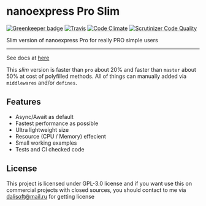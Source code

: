 # nanoexpress Pro Slim

[![Greenkeeper badge](https://badges.greenkeeper.io/nanoexpress/pro-slim.svg)](https://greenkeeper.io/)
[![Travis](https://img.shields.io/travis/nanoexpress/pro-slim.svg)](http://github.com/nanoexpress/pro-slim)
[![Code Climate](https://codeclimate.com/github/nanoexpress/pro-slim/badges/gpa.svg)](https://codeclimate.com/github/nanoexpress/pro-slim)
[![Scrutinizer Code Quality](https://scrutinizer-ci.com/g/nanoexpress/pro-slim/badges/quality-score.png?b=master)](https://scrutinizer-ci.com/g/nanoexpress/pro-slim/?branch=master)

Slim version of nanoexpress Pro for really PRO simple users

---

See docs at [here](https://github.com/nanoexpress/pro-slim/blob/master/docs/index.md)

This _slim_ version is faster than `pro` about 20% and faster than `master` about 50% at cost of polyfilled methods.
All of things can manually added via `middlewares` and/or `defines`.

## Features

- Async/Await as default
- Fastest performance as possible
- Ultra lightweight size
- Resource (CPU / Memory) effecient
- Small working examples
- Tests and CI checked code

## License

This project is licensed under GPL-3.0 license and if you want use this on commercial projects with closed sources, you should contact to me via dalisoft@mail.ru for getting license
